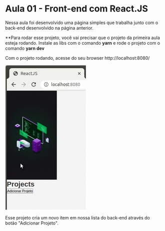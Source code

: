 # Aula 01 - Front-end com React.JS

Nessa aula foi desenvolvido uma página simples que trabalha junto com o back-end desenvolvido na página anterior.

**Para rodar esse projeto, você vai precisar que o projeto da primeira aula esteja rodando. Instale as libs com o comando **yarn** e rode o projeto com o comando **yarn dev**

Com o projeto rodando, acesse do seu browser http://localhost:8080/

![Imagem](https://github.com/willbp/Bootcamp-GoStack11-rocketseat/blob/master/Nivel01/conceitos-dev/01frontend-reactjs/images/browser_projeto01.gif)

Esse projeto cria um novo item em nossa lista do back-end através do botão "Adicionar Projeto".